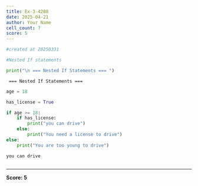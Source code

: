 ```yaml
---
title: Ex-3-4208
date: 2025-04-21
author: Your Name
cell_count: 7
score: 5
---
```


```python
#created at 20250331
```


```python
#Nested If statements
```


```python
print("\n === Nested If Statements === ")
```

    
     === Nested If Statements === 



```python
age = 18
```


```python
has_license = True
```


```python
if age >= 18:
    if has_license:
        print("you can drive")
    else:
        print("You need a license to drive")
else:
    print("You are too young to drive")
```

    you can drive



```python

```


---
**Score: 5**